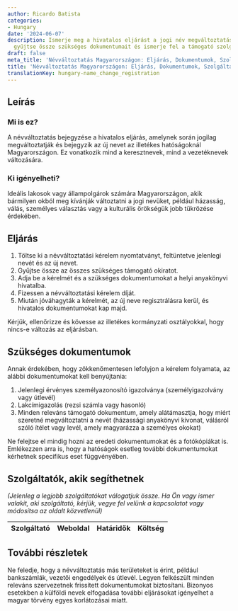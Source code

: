 ```yaml
---
author: Ricardo Batista
categories:
- Hungary
date: '2024-06-07'
description: Ismerje meg a hivatalos eljárást a jogi név megváltoztatásához Magyarországon,
  gyűjtse össze szükséges dokumentumait és ismerje fel a támogató szolgáltatókat.
draft: false
meta_title: 'Névváltoztatás Magyarországon: Eljárás, Dokumentumok, Szolgáltatók'
title: 'Névváltoztatás Magyarországon: Eljárás, Dokumentumok, Szolgáltatók'
translationKey: hungary-name_change_registration
---
```



## Leírás
### Mi is ez?
A névváltoztatás bejegyzése a hivatalos eljárás, amelynek során jogilag megváltoztatják és bejegyzik az új nevet az illetékes hatóságoknál Magyarországon. Ez vonatkozik mind a keresztnevek, mind a vezetéknevek változására.

### Ki igényelheti?
Ideális lakosok vagy állampolgárok számára Magyarországon, akik bármilyen okból meg kívánják változtatni a jogi nevüket, például házasság, válás, személyes választás vagy a kulturális örökségük jobb tükrözése érdekében.

## Eljárás
1. Töltse ki a névváltoztatási kérelem nyomtatványt, feltüntetve jelenlegi nevét és az új nevet.
2. Gyűjtse össze az összes szükséges támogató okiratot.
3. Adja be a kérelmét és a szükséges dokumentumokat a helyi anyakönyvi hivatalba.
4. Fizessen a névváltoztatási kérelem díját.
5. Miután jóváhagyták a kérelmét, az új neve regisztrálásra kerül, és hivatalos dokumentumokat kap majd.

Kérjük, ellenőrizze és kövesse az illetékes kormányzati osztályokkal, hogy nincs-e változás az eljárásban.

## Szükséges dokumentumok
Annak érdekében, hogy zökkenőmentesen lefolyjon a kérelem folyamata, az alábbi dokumentumokat kell benyújtania:
1. Jelenlegi érvényes személyazonosító igazolványa (személyigazolvány vagy útlevél)
2. Lakcímigazolás (rezsi számla vagy hasonló)
3. Minden releváns támogató dokumentum, amely alátámasztja, hogy miért szeretné megváltoztatni a nevét (házassági anyakönyvi kivonat, válásról szóló ítélet vagy levél, amely magyarázza a személyes okokat)

Ne felejtse el mindig hozni az eredeti dokumentumokat és a fotókópiákat is. Emlékezzen arra is, hogy a hatóságok esetleg további dokumentumokat kérhetnek specifikus eset függvényében.

## Szolgáltatók, akik segíthetnek
_(Jelenleg a legjobb szolgáltatókat válogatjuk össze. Ha Ön vagy ismer valakit, aki szolgáltató, kérjük, vegye fel velünk a kapcsolatot vagy módosítsa az oldalt közvetlenül)_

| Szolgáltató     |     Weboldal    |     Határidők    |       Költség     |
| --------------- | --------------- |  :-------------: | :-------------: |

## További részletek
Ne feledje, hogy a névváltoztatás más területeket is érint, például bankszámlák, vezetői engedélyek és útlevél. Legyen felkészült minden releváns szervezetnek frissített dokumentumokat biztosítani. Bizonyos esetekben a külföldi nevek elfogadása további eljárásokat igényelhet a magyar törvény egyes korlátozásai miatt.